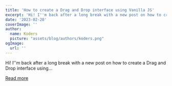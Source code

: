 ```yaml
---
title: 'How to create a Drag and Drop interface using Vanilla JS'
excerpt: 'Hi! I''m back after a long break with a new post on how to create a Drag and Drop interface using...'
date: '2023-02-20'
coverImage: ''
author:
  name: Koders
  picture: "assets/blog/authors/koders.png"
ogImage:
  url: ''
---
```


Hi! I''m back after a long break with a new post on how to create a Drag and Drop interface using...

[Read more](https://dev.to/devrohit0/how-to-create-a-drag-and-drop-interface-using-vanilla-js-9bi)
